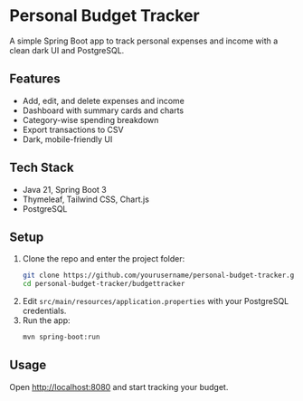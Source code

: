 # Personal Budget Tracker

A simple Spring Boot app to track personal expenses and income with a clean dark UI and PostgreSQL.

## Features
- Add, edit, and delete expenses and income
- Dashboard with summary cards and charts
- Category-wise spending breakdown
- Export transactions to CSV
- Dark, mobile-friendly UI

## Tech Stack
- Java 21, Spring Boot 3
- Thymeleaf, Tailwind CSS, Chart.js
- PostgreSQL

## Setup
1. Clone the repo and enter the project folder:
   ```bash
   git clone https://github.com/yourusername/personal-budget-tracker.git
   cd personal-budget-tracker/budgettracker
   ```
2. Edit `src/main/resources/application.properties` with your PostgreSQL credentials.
3. Run the app:
   ```bash
   mvn spring-boot:run
   ```

## Usage
Open [http://localhost:8080](http://localhost:8080) and start tracking your budget. 
